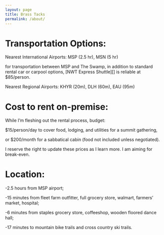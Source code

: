 ```yaml
---
layout: page
title: Brass Tacks
permalink: /about/
---
```


<div class="home">
  
  <h1>Transportation Options:</h1>
  <p>Nearest International Airports: MSP (2.5 hr), MSN (5 hr)</p>
  <p>for transportation between MSP and The Swamp, in addition to standard rental car or carpool options, [NWT Express Shuttle][] is reliable at $85/person.</p>
  <p>Nearest Regional Airports: KHYR (20m), DLH (60m), EAU (95m)</p>
  
   <h1>Cost to rent on-premise:</h1>
 <p> While I’m fleshing out the rental process, budget: </p>
   <p>$15/person/day to cover food, lodging, and utilities for a summit gathering, </p>
   <p>or $200/month for a sabbatical cabin (food not included unless negotiated). </p>
   <p>I reserve the right to update these prices as I learn more. I am aiming for break-even.</p>
  
  <h1>Location:</h1>
  <p>-2.5 hours from MSP airport; </p>
  <p>-15 minutes from fleet farm outfitter, full grocery store, walmart, farmers’ market, hospital; </p>
  <p>-6 minutes from staples grocery store, coffeeshop, wooden floored dance hall; </p>
  <p>-17 minutes to mountain bike trails and cross country ski trails.</p>
 </div> 
 
 [NWT Express Shuttle]: https://nwtexpressshuttle.com/ 
